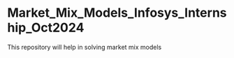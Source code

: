 # Market_Mix_Models_Infosys_Internship_Oct2024
This repository will help in solving market mix models
